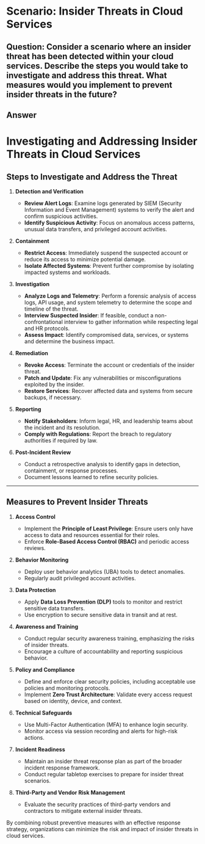 # Scenario: Insider Threats in Cloud Services 

## Question: Consider a scenario where an insider threat has been detected within your cloud services. Describe the steps you would take to investigate and address this threat. What measures would you implement to prevent insider threats in the future? 

## Answer

 # Investigating and Addressing Insider Threats in Cloud Services

## Steps to Investigate and Address the Threat

1. **Detection and Verification**
   - **Review Alert Logs**: Examine logs generated by SIEM (Security Information and Event Management) systems to verify the alert and confirm suspicious activities.
   - **Identify Suspicious Activity**: Focus on anomalous access patterns, unusual data transfers, and privileged account activities.

2. **Containment**
   - **Restrict Access**: Immediately suspend the suspected account or reduce its access to minimize potential damage.
   - **Isolate Affected Systems**: Prevent further compromise by isolating impacted systems and workloads.

3. **Investigation**
   - **Analyze Logs and Telemetry**: Perform a forensic analysis of access logs, API usage, and system telemetry to determine the scope and timeline of the threat.
   - **Interview Suspected Insider**: If feasible, conduct a non-confrontational interview to gather information while respecting legal and HR protocols.
   - **Assess Impact**: Identify compromised data, services, or systems and determine the business impact.

4. **Remediation**
   - **Revoke Access**: Terminate the account or credentials of the insider threat.
   - **Patch and Update**: Fix any vulnerabilities or misconfigurations exploited by the insider.
   - **Restore Services**: Recover affected data and systems from secure backups, if necessary.

5. **Reporting**
   - **Notify Stakeholders**: Inform legal, HR, and leadership teams about the incident and its resolution.
   - **Comply with Regulations**: Report the breach to regulatory authorities if required by law.

6. **Post-Incident Review**
   - Conduct a retrospective analysis to identify gaps in detection, containment, or response processes.
   - Document lessons learned to refine security policies.

---

## Measures to Prevent Insider Threats

1. **Access Control**
   - Implement the **Principle of Least Privilege**: Ensure users only have access to data and resources essential for their roles.
   - Enforce **Role-Based Access Control (RBAC)** and periodic access reviews.

2. **Behavior Monitoring**
   - Deploy user behavior analytics (UBA) tools to detect anomalies.
   - Regularly audit privileged account activities.

3. **Data Protection**
   - Apply **Data Loss Prevention (DLP)** tools to monitor and restrict sensitive data transfers.
   - Use encryption to secure sensitive data in transit and at rest.

4. **Awareness and Training**
   - Conduct regular security awareness training, emphasizing the risks of insider threats.
   - Encourage a culture of accountability and reporting suspicious behavior.

5. **Policy and Compliance**
   - Define and enforce clear security policies, including acceptable use policies and monitoring protocols.
   - Implement **Zero Trust Architecture**: Validate every access request based on identity, device, and context.

6. **Technical Safeguards**
   - Use Multi-Factor Authentication (MFA) to enhance login security.
   - Monitor access via session recording and alerts for high-risk actions.

7. **Incident Readiness**
   - Maintain an insider threat response plan as part of the broader incident response framework.
   - Conduct regular tabletop exercises to prepare for insider threat scenarios.

8. **Third-Party and Vendor Risk Management**
   - Evaluate the security practices of third-party vendors and contractors to mitigate external insider threats.

By combining robust preventive measures with an effective response strategy, organizations can minimize the risk and impact of insider threats in cloud services.
